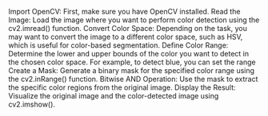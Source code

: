 Import OpenCV: First, make sure you have OpenCV installed.
 Read the Image: 
 Load the image where you want to perform color detection using the cv2.imread() function.
 Convert Color Space: 
 Depending on the task, you may want to convert the image to a different color space, such as HSV, which is useful for color-based segmentation.
 Define Color Range: 
 Determine the lower and upper bounds of the color you want to detect in the chosen color space. For example, to detect blue, you can set the range
 Create a Mask: 
 Generate a binary mask for the specified color range using the cv2.inRange() function.
 Bitwise AND Operation:
 Use the mask to extract the specific color regions from the original image.
Display the Result: 
Visualize the original image and the color-detected image using cv2.imshow().
